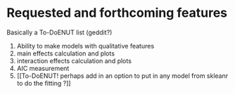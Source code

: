 # Requested and forthcoming features

Basically a To-DoENUT list (geddit?)

  1. Ability to make models with qualitative features
  2. main effects calculation and plots
  3. interaction effects calculation and plots
  4. AIC measurement
  5. \[\[To-DoENUT! perhaps add in an option to put in any model from skleanr to do the fitting ?\]\]
